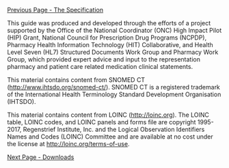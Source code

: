 [Previous Page - The Specification](the_specification.html)

This guide was produced and developed through the efforts of a project supported by the Office of the National Coordinator (ONC) High Impact Pilot (HIP) Grant, National Council for Prescription Drug Programs (NCPDP), Pharmacy Health Information Technology (HIT) Collaborative, and Health Level Seven (HL7) Structured Documents Work Group and Pharmacy Work Group, which provided expert advice and input to the representation pharmacy and patient care related medication clinical statements.

This material contains content from SNOMED CT (http://www.ihtsdo.org/snomed-ct/). SNOMED CT is a registered trademark of the International Health Terminology Standard Development Organisation (IHTSDO).

This material contains content from LOINC (http://loinc.org). The LOINC table, LOINC codes, and LOINC panels and forms file are copyright  1995-2017, Regenstrief Institute, Inc. and the Logical Observation Identifiers Names and Codes (LOINC) Committee and are available at no cost under the license at http://loinc.org/terms-of-use.


[Next Page - Downloads](downloads.html)
